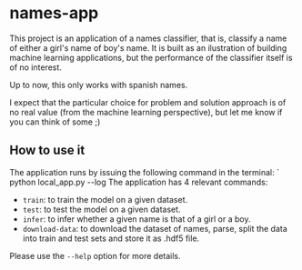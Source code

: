# names-app

This project is an application of a names classifier, that is, classify a name of either a girl's name of boy's name. It is built as an ilustration of building machine learning applications, but the performance of the classifier itself is of no interest.

Up to now, this only works with spanish names.

I expect that the particular choice for problem and solution approach is of no real value (from the machine learning perspective), but let me know if you can think of some ;)

## How to use it

The application runs by issuing the following command in the terminal:
` python local_app.py --log <log-level> <command-name> <command-options>
The application has 4 relevant commands:
* `train`: to train the model on a given dataset.
* `test`: to test the model on a given dataset.
* `infer`: to infer whether a given name is that of a girl or a boy.
* `download-data`: to download the dataset of names, parse, split the data into train and test sets and store it as .hdf5 file.

Please use the `--help` option for more details.
